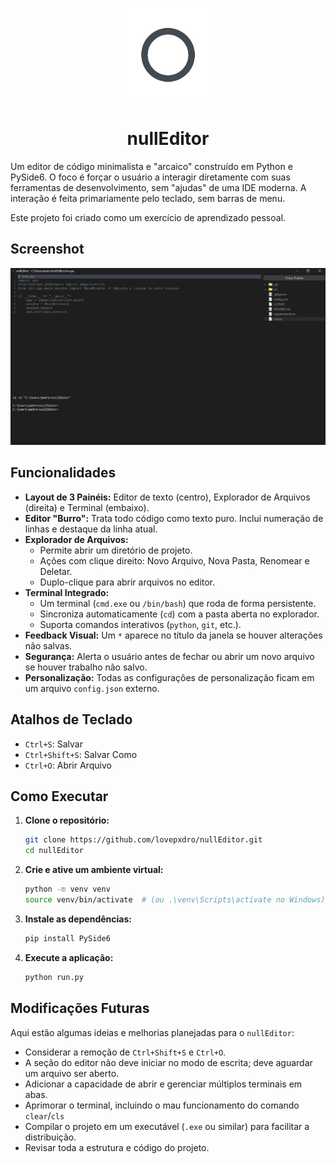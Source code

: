 <p align="center">
  <img src="src/resources/icons/app_icon.png" alt="nullEditor Logo" width="150"/>
</p>

<h1 align="center">nullEditor</h1>

Um editor de código minimalista e "arcaico" construído em Python e PySide6. O foco é forçar o usuário a interagir diretamente com suas ferramentas de desenvolvimento, sem "ajudas" de uma IDE moderna. A interação é feita primariamente pelo teclado, sem barras de menu.

Este projeto foi criado como um exercício de aprendizado pessoal.

## Screenshot

![Screenshot do nullEditor](src/resources/screenshot.png)

## Funcionalidades

* **Layout de 3 Painéis:** Editor de texto (centro), Explorador de Arquivos (direita) e Terminal (embaixo).
* **Editor "Burro":** Trata todo código como texto puro. Inclui numeração de linhas e destaque da linha atual.
* **Explorador de Arquivos:**
    * Permite abrir um diretório de projeto.
    * Ações com clique direito: Novo Arquivo, Nova Pasta, Renomear e Deletar.
    * Duplo-clique para abrir arquivos no editor.
* **Terminal Integrado:**
    * Um terminal (`cmd.exe` ou `/bin/bash`) que roda de forma persistente.
    * Sincroniza automaticamente (`cd`) com a pasta aberta no explorador.
    * Suporta comandos interativos (`python`, `git`, etc.).
* **Feedback Visual:** Um `*` aparece no título da janela se houver alterações não salvas.
* **Segurança:** Alerta o usuário antes de fechar ou abrir um novo arquivo se houver trabalho não salvo.
* **Personalização:** Todas as configurações de personalização ficam em um arquivo `config.json` externo.

## Atalhos de Teclado

* `Ctrl+S`: Salvar
* `Ctrl+Shift+S`: Salvar Como
* `Ctrl+O`: Abrir Arquivo

## Como Executar

1.  **Clone o repositório:**
    ```bash
    git clone https://github.com/lovepxdro/nullEditor.git
    cd nullEditor
    ```

2.  **Crie e ative um ambiente virtual:**
    ```bash
    python -m venv venv
    source venv/bin/activate  # (ou .\venv\Scripts\activate no Windows)
    ```

3.  **Instale as dependências:**
    ```bash
    pip install PySide6
    ```

4.  **Execute a aplicação:**
    ```bash
    python run.py
    ```

## Modificações Futuras

Aqui estão algumas ideias e melhorias planejadas para o `nullEditor`:

* Considerar a remoção de `Ctrl+Shift+S` e `Ctrl+O`.
* A seção do editor não deve iniciar no modo de escrita; deve aguardar um arquivo ser aberto.
* Adicionar a capacidade de abrir e gerenciar múltiplos terminais em abas.
* Aprimorar o terminal, incluindo o mau funcionamento do comando `clear`/`cls`
* Compilar o projeto em um executável (`.exe` ou similar) para facilitar a distribuição.
* Revisar toda a estrutura e código do projeto.